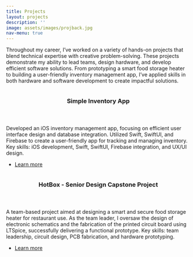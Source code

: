 ```yaml
---
title: Projects
layout: projects
description: ''
image: assets/images/projback.jpg
nav-menu: true
---
```


<!-- Main -->
<div id="main">

<!-- One -->
<section id="one">
	<div class="inner">
		<!-- <header class="major">
			<h2>Sed amet aliquam</h2>
		</header> -->
		<p>Throughout my career, I’ve worked on a variety of hands-on projects that blend technical expertise with creative problem-solving. These projects demonstrate my ability to lead teams, design hardware, and develop efficient software solutions. From prototyping a smart food storage heater to building a user-friendly inventory management app, I’ve applied skills in both hardware and software development to create impactful solutions.</p>
	</div>
</section>

<!-- Two -->
<section id="two" class="spotlights">
	<section>
		<a href="https://github.com/shuffu-king/SimpleInventoryApp" class="image">
			<img src="{% link assets/images/app.png %}" alt="" data-position="center center" />
		</a>
		<div class="content">
			<div class="inner">
				<header class="major">
					<h3>Simple Inventory App</h3>
				</header>
				<p>Developed an iOS inventory management app, focusing on efficient user interface design and database integration. Utilized Swift, SwiftUI, and Firebase to create a user-friendly app for tracking and managing inventory. Key skills: iOS development, Swift, SwiftUI, Firebase integration, and UX/UI design.</p>
				<ul class="actions">
					<li><a href="https://github.com/shuffu-king/SimpleInventoryApp" class="button">Learn more</a></li>
				</ul>
			</div>
		</div>
	</section>
	<section>
		<a href="https://docs.google.com/document/d/1_E_KVvZHRbgIJxJY47Cw_aI608LlnlK3FJ1DsEn7IMk/edit?usp=sharing" class="image">
			<img src="{% link assets/images/hbox.jpg %}" alt="" data-position="top center" />
		</a>
		<div class="content">
			<div class="inner">
				<header class="major">
					<h3>HotBox - Senior Design Capstone Project</h3>
				</header>
				<p>A team-based project aimed at designing a smart and secure food storage heater for restaurant use. As the team leader, I oversaw the design of electronic schematics and the fabrication of the printed circuit board using LTSpice, successfully delivering a functional prototype. Key skills: team leadership, circuit design, PCB fabrication, and hardware prototyping.</p>
				<ul class="actions">
					<li><a href="https://docs.google.com/document/d/1_E_KVvZHRbgIJxJY47Cw_aI608LlnlK3FJ1DsEn7IMk/edit?usp=sharing" class="button">Learn more</a></li>
				</ul>
			</div>
		</div>
	</section>
	<!-- <section>
		<a href="generic.html" class="image">
			<img src="{% link assets/images/pic10.jpg %}" alt="" data-position="25% 25%" />
		</a>
		<div class="content">
			<div class="inner">
				<header class="major">
					<h3>HotBox - Senior Design Project</h3>
				</header>
				<p>Nullam et orci eu lorem consequat tincidunt vivamus et sagittis magna sed nunc rhoncus condimentum sem. In efficitur ligula tate urna. Maecenas massa sed magna lacinia magna pellentesque lorem ipsum dolor. Nullam et orci eu lorem consequat tincidunt. Vivamus et sagittis tempus.</p>
				<ul class="actions">
					<li><a href="https://docs.google.com/document/d/1_E_KVvZHRbgIJxJY47Cw_aI608LlnlK3FJ1DsEn7IMk/edit?usp=sharing" class="button">Learn more</a></li>
				</ul>
			</div>
		</div>
	</section> -->
</section>

<!-- Three -->
<!-- <section id="three">
	<div class="inner">
		<header class="major">
			<h2>Massa libero</h2>
		</header>
		<p>Nullam et orci eu lorem consequat tincidunt vivamus et sagittis libero. Mauris aliquet magna magna sed nunc rhoncus pharetra. Pellentesque condimentum sem. In efficitur ligula tate urna. Maecenas laoreet massa vel lacinia pellentesque lorem ipsum dolor. Nullam et orci eu lorem consequat tincidunt. Vivamus et sagittis libero. Mauris aliquet magna magna sed nunc rhoncus amet pharetra et feugiat tempus.</p>
		<ul class="actions">
			<li><a href="generic.html" class="button next">Get Started</a></li>
		</ul>
	</div>
</section> -->

</div>
